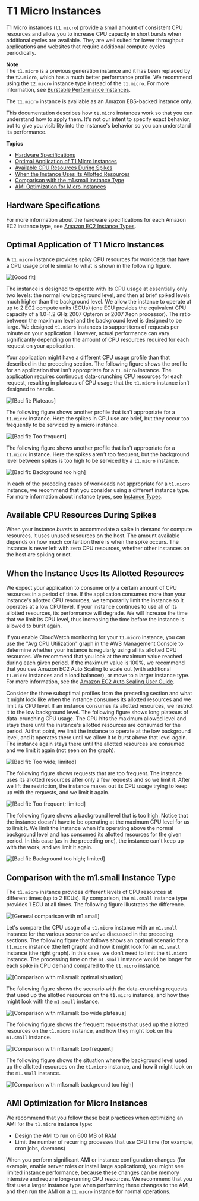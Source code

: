# T1 Micro Instances<a name="concepts_micro_instances"></a>

T1 Micro instances \(`t1.micro`\) provide a small amount of consistent CPU resources and allow you to increase CPU capacity in short bursts when additional cycles are available\. They are well suited for lower throughput applications and websites that require additional compute cycles periodically\.

**Note**  
The `t1.micro` is a previous generation instance and it has been replaced by the `t2.micro`, which has a much better performance profile\. We recommend using the `t2.micro` instance type instead of the `t1.micro`\. For more information, see [Burstable Performance Instances](burstable-performance-instances.md)\.

The `t1.micro` instance is available as an Amazon EBS\-backed instance only\.

This documentation describes how `t1.micro` instances work so that you can understand how to apply them\. It's not our intent to specify exact behavior, but to give you visibility into the instance's behavior so you can understand its performance\.

**Topics**
+ [Hardware Specifications](#storage_instances_hardware_micro)
+ [Optimal Application of T1 Micro Instances](#optimal-application-of-micro-instances)
+ [Available CPU Resources During Spikes](#available-cpu-resources-during-spikes)
+ [When the Instance Uses Its Allotted Resources](#when-instance-uses-allotted-resources)
+ [Comparison with the m1\.small Instance Type](#comparison-with-the-m1.small-instance-type)
+ [AMI Optimization for Micro Instances](#ami-optimization-for-micro-instances)

## Hardware Specifications<a name="storage_instances_hardware_micro"></a>

For more information about the hardware specifications for each Amazon EC2 instance type, see [Amazon EC2 Instance Types](https://aws.amazon.com/ec2/instance-types/)\.

## Optimal Application of T1 Micro Instances<a name="optimal-application-of-micro-instances"></a>

A `t1.micro` instance provides spiky CPU resources for workloads that have a CPU usage profile similar to what is shown in the following figure\.

![\[Good fit\]](http://docs.aws.amazon.com/AWSEC2/latest/WindowsGuide/images/Micro_Good_Fit.png)

The instance is designed to operate with its CPU usage at essentially only two levels: the normal low background level, and then at brief spiked levels much higher than the background level\. We allow the instance to operate at up to 2 EC2 compute units \(ECUs\) \(one ECU provides the equivalent CPU capacity of a 1\.0\-1\.2 GHz 2007 Opteron or 2007 Xeon processor\)\. The ratio between the maximum level and the background level is designed to be large\. We designed `t1.micro` instances to support tens of requests per minute on your application\. However, actual performance can vary significantly depending on the amount of CPU resources required for each request on your application\.

Your application might have a different CPU usage profile than that described in the preceding section\. The following figure shows the profile for an application that isn't appropriate for a `t1.micro` instance\. The application requires continuous data\-crunching CPU resources for each request, resulting in plateaus of CPU usage that the `t1.micro` instance isn't designed to handle\.

![\[Bad fit: Plateaus\]](http://docs.aws.amazon.com/AWSEC2/latest/WindowsGuide/images/Micro_Bad_Fit_Wide.png)

The following figure shows another profile that isn't appropriate for a `t1.micro` instance\. Here the spikes in CPU use are brief, but they occur too frequently to be serviced by a micro instance\.

![\[Bad fit: Too frequent\]](http://docs.aws.amazon.com/AWSEC2/latest/WindowsGuide/images/Micro_Bad_Fit_Frequent.png)

The following figure shows another profile that isn't appropriate for a `t1.micro` instance\. Here the spikes aren't too frequent, but the background level between spikes is too high to be serviced by a `t1.micro` instance\.

![\[Bad fit: Background too high\]](http://docs.aws.amazon.com/AWSEC2/latest/WindowsGuide/images/Micro_Bad_Fit_Background.png)

In each of the preceding cases of workloads not appropriate for a `t1.micro` instance, we recommend that you consider using a different instance type\. For more information about instance types, see [Instance Types](instance-types.md)\.

## Available CPU Resources During Spikes<a name="available-cpu-resources-during-spikes"></a>

When your instance *bursts* to accommodate a spike in demand for compute resources, it uses unused resources on the host\. The amount available depends on how much contention there is when the spike occurs\. The instance is never left with zero CPU resources, whether other instances on the host are spiking or not\.

## When the Instance Uses Its Allotted Resources<a name="when-instance-uses-allotted-resources"></a>

We expect your application to consume only a certain amount of CPU resources in a period of time\. If the application consumes more than your instance's allotted CPU resources, we temporarily limit the instance so it operates at a low CPU level\. If your instance continues to use all of its allotted resources, its performance will degrade\. We will increase the time that we limit its CPU level, thus increasing the time before the instance is allowed to burst again\. 

If you enable CloudWatch monitoring for your `t1.micro` instance, you can use the "Avg CPU Utilization" graph in the AWS Management Console to determine whether your instance is regularly using all its allotted CPU resources\. We recommend that you look at the maximum value reached during each given period\. If the maximum value is 100%, we recommend that you use Amazon EC2 Auto Scaling to scale out \(with additional `t1.micro` instances and a load balancer\), or move to a larger instance type\. For more information, see the [Amazon EC2 Auto Scaling User Guide](http://docs.aws.amazon.com/autoscaling/latest/userguide/)\.

Consider the three suboptimal profiles from the preceding section and what it might look like when the instance consumes its allotted resources and we limit its CPU level\. If an instance consumes its allotted resources, we restrict it to the low background level\. The following figure shows long plateaus of data\-crunching CPU usage\. The CPU hits the maximum allowed level and stays there until the instance's allotted resources are consumed for the period\. At that point, we limit the instance to operate at the low background level, and it operates there until we allow it to burst above that level again\. The instance again stays there until the allotted resources are consumed and we limit it again \(not seen on the graph\)\.

![\[Bad fit: Too wide; limited\]](http://docs.aws.amazon.com/AWSEC2/latest/WindowsGuide/images/Micro_Bad_Fit_Wide_Throttled.png)

The following figure shows requests that are too frequent\. The instance uses its allotted resources after only a few requests and so we limit it\. After we lift the restriction, the instance maxes out its CPU usage trying to keep up with the requests, and we limit it again\.

![\[Bad fit: Too frequent; limited\]](http://docs.aws.amazon.com/AWSEC2/latest/WindowsGuide/images/Micro_Bad_Fit_Frequent_Throttled.png)

The following figure shows a background level that is too high\. Notice that the instance doesn't have to be operating at the maximum CPU level for us to limit it\. We limit the instance when it's operating above the normal background level and has consumed its allotted resources for the given period\. In this case \(as in the preceding one\), the instance can't keep up with the work, and we limit it again\.

![\[Bad fit: Background too high; limited\]](http://docs.aws.amazon.com/AWSEC2/latest/WindowsGuide/images/Micro_Bad_Fit_Background_Throttled.png)

## Comparison with the m1\.small Instance Type<a name="comparison-with-the-m1.small-instance-type"></a>

The `t1.micro` instance provides different levels of CPU resources at different times \(up to 2 ECUs\)\. By comparison, the `m1.small` instance type provides 1 ECU at all times\. The following figure illustrates the difference\.

![\[General comparison with m1.small\]](http://docs.aws.amazon.com/AWSEC2/latest/WindowsGuide/images/Micro_General_Comparison_to_m1small.png)

Let's compare the CPU usage of a `t1.micro` instance with an `m1.small` instance for the various scenarios we've discussed in the preceding sections\. The following figure that follows shows an optimal scenario for a `t1.micro` instance \(the left graph\) and how it might look for an `m1.small` instance \(the right graph\)\. In this case, we don't need to limit the `t1.micro` instance\. The processing time on the `m1.small` instance would be longer for each spike in CPU demand compared to the `t1.micro` instance\.

![\[Comparison with m1.small: optimal situation\]](http://docs.aws.amazon.com/AWSEC2/latest/WindowsGuide/images/Micro_Comparison_Optimal.png)

The following figure shows the scenario with the data\-crunching requests that used up the allotted resources on the `t1.micro` instance, and how they might look with the `m1.small` instance\.

![\[Comparison with m1.small: too wide plateaus\]](http://docs.aws.amazon.com/AWSEC2/latest/WindowsGuide/images/Micro_Comparison_Too_Wide.png)

The following figure shows the frequent requests that used up the allotted resources on the `t1.micro` instance, and how they might look on the `m1.small` instance\.

![\[Comparison with m1.small: too frequent\]](http://docs.aws.amazon.com/AWSEC2/latest/WindowsGuide/images/Micro_Comparison_Frequent.png)

The following figure shows the situation where the background level used up the allotted resources on the `t1.micro` instance, and how it might look on the `m1.small` instance\.

![\[Comparison with m1.small: background too high\]](http://docs.aws.amazon.com/AWSEC2/latest/WindowsGuide/images/Micro_Comparison_Background.png)

## AMI Optimization for Micro Instances<a name="ami-optimization-for-micro-instances"></a>

We recommend that you follow these best practices when optimizing an AMI for the `t1.micro` instance type:
+ Design the AMI to run on 600 MB of RAM
+ Limit the number of recurring processes that use CPU time \(for example, cron jobs, daemons\)

When you perform significant AMI or instance configuration changes \(for example, enable server roles or install large applications\), you might see limited instance performance, because these changes can be memory intensive and require long\-running CPU resources\. We recommend that you first use a larger instance type when performing these changes to the AMI, and then run the AMI on a `t1.micro` instance for normal operations\.